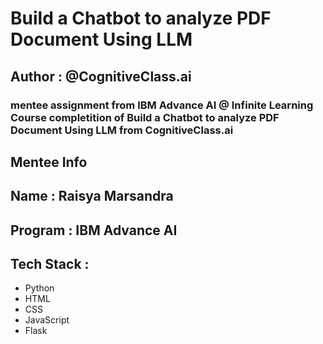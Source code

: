 # Build a Chatbot to analyze PDF Document Using LLM

## Author : @CognitiveClass.ai

### mentee assignment from IBM Advance AI @ Infinite Learning Course completition of Build a Chatbot to analyze PDF Document Using LLM from CognitiveClass.ai

## Mentee Info

## Name : Raisya Marsandra
## Program : IBM Advance AI

## Tech Stack :

- Python
- HTML
- CSS
- JavaScript
- Flask
